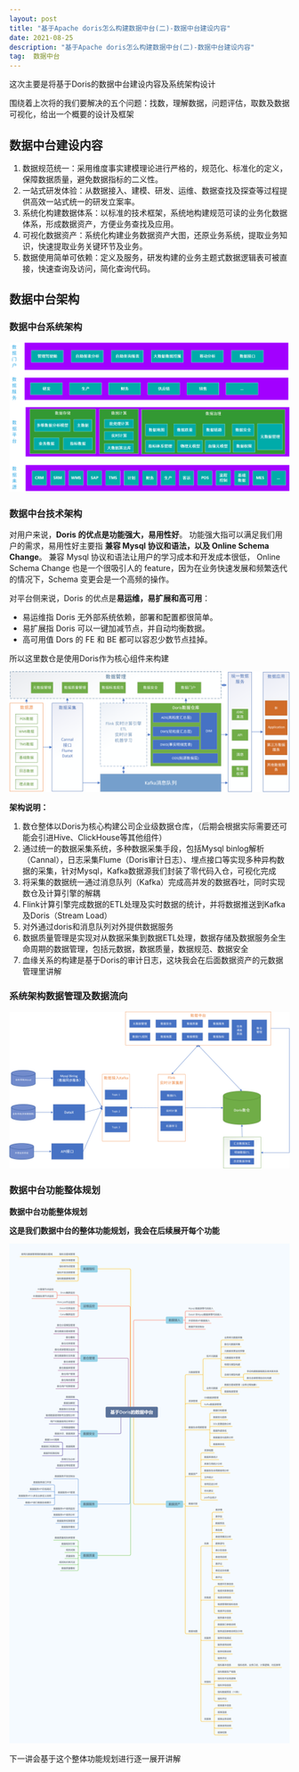 ```yaml
---
layout: post
title: "基于Apache doris怎么构建数据中台(二)-数据中台建设内容"
date: 2021-08-25 
description: "基于Apache doris怎么构建数据中台(二)-数据中台建设内容"
tag:  数据中台
---
```

这次主要是将基于Doris的数据中台建设内容及系统架构设计

围绕着上次将的我们要解决的五个问题：找数，理解数据，问题评估，取数及数据可视化，给出一个概要的设计及框架

## **数据中台建设内容**

1. 数据规范统一：采用维度事实建模理论进行严格的，规范化、标准化的定义，保障数据质量，避免数据指标的二义性。
2. 一站式研发体验：从数据接入、建模、研发、运维、数据查找及探查等过程提供高效一站式统一的研发立案率。
3. 系统化构建数据体系：以标准的技术框架，系统地构建规范可读的业务化数据体系，形成数据资产，方便业务查找及应用。
4. 可视化数据资产：系统化构建业务数据资产大图，还原业务系统，提取业务知识，快速提取业务关键环节及业务。
5. 数据使用简单可依赖：定义及服务，研发构建的业务主题式数据逻辑表可被直接，快速查询及访问，简化查询代码。

## **数据中台架构**

### **数据中台系统架构**

![image-20210327145957837](/images/datacenter/image-20210327145957837.png)

### **数据中台技术架构**

对用户来说，**Doris 的优点是功能强大，易用性好**。 功能强大指可以满足我们用户的需求，易用性好主要指 **兼容 Mysql 协议和语法，以及 Online Schema Change**。 兼容 Mysql 协议和语法让用户的学习成本和开发成本很低， Online Schema Change 也是一个很吸引人的 feature，因为在业务快速发展和频繁迭代的情况下，Schema 变更会是一个高频的操作。

对平台侧来说，Doris 的优点是**易运维，易扩展和高可用**：

- 易运维指 Doris 无外部系统依赖，部署和配置都很简单。
- 易扩展指 Doris 可以一键加减节点，并自动均衡数据。
- 高可用值 Dors 的 FE 和 BE 都可以容忍少数节点挂掉。

所以这里数仓是使用Doris作为核心组件来构建

![image-20210327145957837](/images/datacenter/image-20210327144251667.png)

**架构说明：**

1. 数仓整体以Doris为核心构建公司企业级数据仓库，（后期会根据实际需要还可能会引进Hive、ClickHouse等其他组件）
2. 通过统一的数据采集系统，多种数据采集手段，包括Mysql binlog解析（Cannal），日志采集Flume（Doris审计日志）、埋点接口等实现多种异构数据的采集，针对Mysql，Kafka数据源我们封装了零代码入仓，可视化完成
3. 将采集的数据统一通过消息队列（Kafka）完成高并发的数据吞吐，同时实现数仓及计算引擎的解耦
4. Flink计算引擎完成数据的ETL处理及实时数据的统计，并将数据推送到Kafka及Doris（Stream Load）
5. 对外通过doris和消息队列对外提供数据服务
6. 数据质量管理是实现对从数据采集到数据ETL处理，数据存储及数据服务全生命周期的数据管理，包括元数据，数据质量，数据规范、数据安全
7. 血缘关系的构建是基于Doris的审计日志，这块我会在后面数据资产的元数据管理里讲解

### **系统架构数据管理及数据流向**

![image-20210327145957837](/images/datacenter/image-20210327145605599.png)

### **数据中台功能整体规划**

**数据中台功能整体规划**

**这是我们数据中台的整体功能规划，我会在后续展开每个功能**

![image-20210327145957837](/images/datacenter/apachedoris-center.png)

下一讲会基于这个整体功能规划进行逐一展开讲解